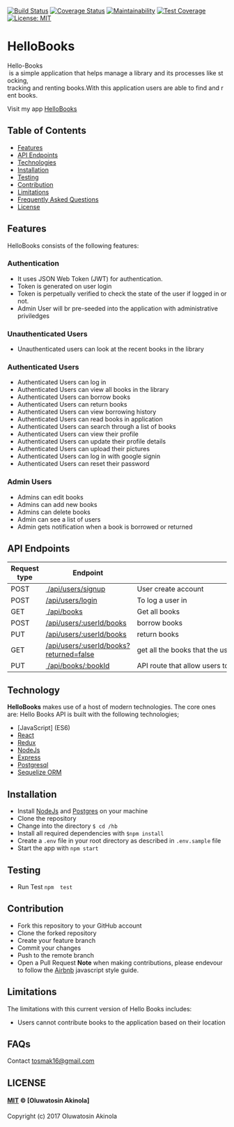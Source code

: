[![Build Status](https://travis-ci.org/tosmak16/HelloBooks.svg?branch=develop)](https://travis-ci.org/tosmak16/HelloBooks)
[![Coverage Status](https://coveralls.io/repos/github/tosmak16/HelloBooks/badge.svg?branch=develop)](https://coveralls.io/github/tosmak16/HelloBooksbranch=develop)
[![Maintainability](https://api.codeclimate.com/v1/badges/a5a56f4d48add9c1ab06/maintainability)](https://codeclimate.com/github/tosmak16/HelloBooks/maintainability)
[![Test Coverage](https://api.codeclimate.com/v1/badges/a5a56f4d48add9c1ab06/test_coverage)](https://codeclimate.com/github/tosmak16/HelloBooks/test_coverage)
[![License: MIT](https://img.shields.io/badge/License-MIT-brightgreen.svg)](https://opensource.org/licenses/MIT)
# HelloBooks
Hello-Books​ is a simple application that helps manage a library and its processes like stocking,  tracking and renting books.With this application users are able to find and rent books. 

Visit my app [HelloBooks](https://hellobookstosmak.herokuapp.com)
## Table of Contents

* [Features](#features)
* [API Endpoints](#api-endpoints)
* [Technologies](#technology)
* [Installation](#installation)
* [Testing](#testing)
* [Contribution](#contribution)
* [Limitations](#limitations)
* [Frequently Asked Questions](#faqs)
* [License](#license)

## Features
HelloBooks consists of the following features:

### Authentication

- It uses JSON Web Token (JWT) for authentication.
- Token is generated on user login
- Token is perpetually verified to check the state of the user if logged in or not.
- Admin User will br pre-seeded into the application with administrative priviledges

### Unauthenticated Users
- Unauthenticated users can look at the recent books in the library

### Authenticated Users
- Authenticated Users can log in
- Authenticated Users can view all books in the library
- Authenticated Users can borrow books
- Authenticated Users can return books
- Authenticated Users can view borrowing history
- Authenticated Users can read books in application
- Authenticated Users can search through a list of books
- Authenticated Users can view their profile
- Authenticated Users can update their profile details
- Authenticated Users can upload their pictures
- Authenticated Users can log in with google signin
- Authenticated Users can reset their password

### Admin Users
- Admins can edit books
- Admins can add new books
- Admins can delete books
- Admin can see a list of users
- Admin gets notification when a book is borrowed or returned

## API Endpoints

Request type | Endpoint                                                 | Action
------------ | ---------------------------------------------------------|------
POST         | [ /api/users/signup](#Create-account)                    | User create account
POST         | [/api/users/login](#login)                               | To log a user in
GET          | [ /api/books](#get-books)                                | Get all books
POST         | [/api/users/:userId/books](#borrow-books)                | borrow books
PUT          | [/api/users/:userId/books](#return-books)                | return books
GET          | [/api/users/:userId/books?returned=false](#borrow-books) | get all the books that the user has borrowed but has not returned
PUT          | [ /api/books/:bookId](#modify-book-infor)                | API route that allow users to modify a book information
## Technology
**HelloBooks** makes use of a host of modern technologies. The core ones are:
Hello Books API is built with the following technologies;
- [JavaScript] (ES6)
- [React](https://facebook.github.io/react/)
- [Redux](http://redux.js.org/)
- [NodeJs](https://nodejs.org)
- [Express](http://expressjs.com/)
- [Postgresql](https://www.postgresql.org/)
- [Sequelize ORM](http://docs.sequelizejs.com/en/v3/)

## Installation
  - Install [NodeJs](https://nodejs.org/en/) and [Postgres](https://www.postgresql.org/) on your machine
  - Clone the repository
  - Change into the directory `$ cd /hb`
  - Install all required dependencies with `$npm install`
  - Create a `.env` file in your root directory as described in `.env.sample` file
  - Start the app with `npm start`
## Testing
  - Run Test `npm  test`  

## Contribution
- Fork this repository to your GitHub account
- Clone the forked repository
- Create your feature branch
- Commit your changes
- Push to the remote branch
- Open a Pull Request
**Note** when making contributions, please endevour to follow the [Airbnb](https://github.com/airbnb/javascript) javascript style guide.

## Limitations
The limitations with this current version of Hello Books includes:
* Users cannot contribute books to the application based on their location

## FAQs
Contact tosmak16@gmail.com

## LICENSE
#### [MIT](./LICENSE) © [Oluwatosin Akinola]

Copyright (c) 2017 Oluwatosin Akinola

